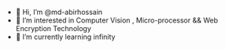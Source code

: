 - 👋 Hi, I’m @md-abirhossain
- 👀 I’m interested in Computer Vision , Micro-processor && Web Encryption Technology
- 🌱 I’m currently learning infinity


<!---
md-abirhossain/md-abirhossain is a ✨ special ✨ repository because its `README.md` (this file) appears on your GitHub profile.
You can click the Preview link to take a look at your changes.
--->
